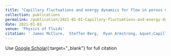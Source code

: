 ```yaml
---
title: "Capillary fluctuations and energy dynamics for flow in porous media"
collection: publications
permalink: /publication/2021-01-01-Capillary-fluctuations-and-energy-dynamics-for-flow-in-porous-media
date: 2021-01-01
venue: 'Physics of Fluids'
citation: ' James McClure,  Steffen Berg,  Ryan Armstrong, &quot;Capillary fluctuations and energy dynamics for flow in porous media.&quot; Physics of Fluids, 2021.'
---
```

Use [Google Scholar](https://scholar.google.com/scholar?q=Capillary+fluctuations+and+energy+dynamics+for+flow+in+porous+media){:target="_blank"} for full citation